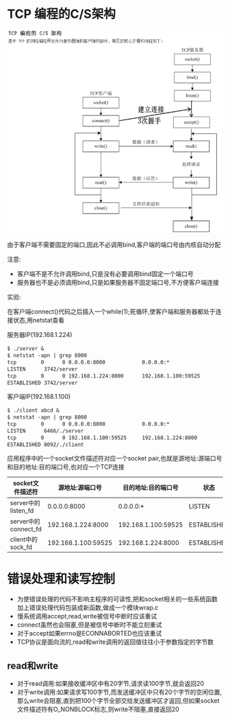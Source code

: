 # TCP 编程的C/S架构

![tcp_cs](./tcp_cs.png)

由于客户端不需要固定的端口,因此不必调用bind,客户端的端口号由内核自动分配

注意:
- 客户端不是不允许调用bind,只是没有必要调用bind固定一个端口号
- 服务器也不是必须调用bind,只是如果服务器不固定端口号,不方便客户端连接

实验:

在客户端connect()代码之后插入一个while(1);死循环,使客户端和服务器都处于连接状态,用netstat查看

服务器IP(192.168.1.224)

	$ ./server &
	$ netstat -apn | grep 8000
	tcp        0      0 0.0.0.0:8000            0.0.0.0:*               LISTEN      3742/server
	tcp        0      0 192.168.1.224:8000      192.168.1.100:59525     ESTABLISHED 3742/server

客户端IP(192.168.1.100)

	$ ./client abcd &
	$ netstat -apn | grep 8000
	tcp        0      0 0.0.0.0:8000            0.0.0.0:*               LISTEN      6466/./server
	tcp        0      0 192.168.1.100:59525     192.168.1.224:8000      ESTABLISHED 8092/./client

应用程序中的一个socket文件描述符对应一个socket pair,也就是源地址:源端口号和目的地址:目的端口号,也对应一个TCP连接

|socket文件描述符|源地址:源端口号|目的地址:目的端口号|状态|
|--|--|--|--
|server中的listen_fd|0.0.0.0:8000|0.0.0.0:\*|LISTEN|
|server中的connect_fd|192.168.1.224:8000|192.168.1.100:59525|ESTABLISHED|
|client中的sock_fd|192.168.1.100:59525|192.168.1.224:8000|ESTABLISHED|

# 错误处理和读写控制

- 为使错误处理的代码不影响主程序的可读性,把和socket相关的一些系统函数加上错误处理代码包装成新函数,做成一个模块wrap.c
- 慢系统调用accept,read,write被信号中断时应该重试
- connect虽然也会阻塞,但是被信号中断时不能立刻重试
- 对于accept如果errno是ECONNABORTED也应该重试
- TCP协议是面向流的,read和write调用的返回值往往小于参数指定的字节数

## read和write

- 对于read调用:如果接收缓冲区中有20字节,请求读100字节,就会返回20
- 对于write调用:如果请求写100字节,而发送缓冲区中只有20个字节的空闲位置,那么write会阻塞,直到把100个字节全部交给发送缓冲区才返回,但如果socket文件描述符有O_NONBLOCK标志,则write不阻塞,直接返回20

